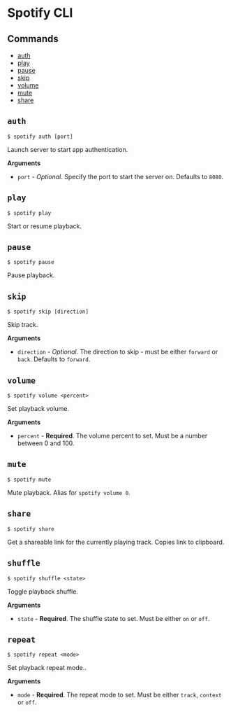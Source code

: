 # Spotify CLI

## Commands

- [auth](#auth)
- [play](#play)
- [pause](#pause)
- [skip](#skip)
- [volume](#volume)
- [mute](#mute)
- [share](#share)

## `auth`

`$ spotify auth [port]`

Launch server to start app authentication.

**Arguments**

- `port` - _Optional_. Specify the port to start the server on. Defaults to `8080`.

## `play`

`$ spotify play`

Start or resume playback.

## `pause`

`$ spotify pause`

Pause playback.

## `skip`

`$ spotify skip [direction]`

Skip track.

**Arguments**

- `direction` - _Optional_. The direction to skip - must be either `forward` or `back`. Defaults to `forward`.

## `volume`

`$ spotify volume <percent>`

Set playback volume.

**Arguments**

- `percent` - **Required**. The volume percent to set. Must be a number between 0 and 100.

## `mute`

`$ spotify mute`

Mute playback. Alias for `spotify volume 0`.

## `share`

`$ spotify share`

Get a shareable link for the currently playing track. Copies link to clipboard.

## `shuffle`

`$ spotify shuffle <state>`

Toggle playback shuffle.

**Arguments**

- `state` - **Required**. The shuffle state to set. Must be either `on` or `off`.

## `repeat`

`$ spotify repeat <mode>`

Set playback repeat mode..

**Arguments**

- `mode` - **Required**. The repeat mode to set. Must be either `track`, `context` or `off`.
